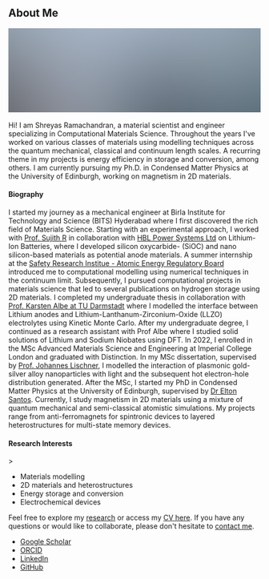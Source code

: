 <h2 class="major">About Me</h2>
<span class="image main"><img src="images/pic01.jpg" alt="" /></span>

Hi! I am Shreyas Ramachandran, a material scientist and engineer specializing in Computational Materials Science. Throughout the years I've worked on various classes of materials using modelling techniques across the quantum mechanical, classical and continuum length scales. A recurring theme in my projects is energy efficiency in storage and conversion, among others. I am currently pursuing my Ph.D. in Condensed Matter Physics at the University of Edinburgh, working on magnetism in 2D materials.

<h4> Biography </h4>

I started my journey as a mechanical engineer at Birla Institute for Technology and Science (BITS) Hyderabad where I first discovered the rich field of Materials Science. Starting with an experimental approach, I worked with <a href="https://www.bits-pilani.ac.in/hyderabad/sujith-r/" target="_blank">Prof. Sujith R</a> in collaboration with <a href="https://hbl.in/" target="_blank">HBL Power Systems Ltd</a> on Lithium-Ion Batteries, where I developed silicon oxycarbide- (SiOC) and nano silicon-based materials as potential anode materials. A summer internship at the <a href="https://aerb.gov.in/english/about-us/safety-research-institute" target="_blank">Safety Research Institue - Atomic Energy Regulatory Board</a> introduced me to computational modelling using numerical techniques in the continuum limit. Subsequently, I pursued computational projects in materials science that led to several publications on hydrogen storage using 2D materials. I completed my undergraduate thesis in collaboration with <a href="https://www.mawi.tu-darmstadt.de/mm/home_mm/index.en.jsp" target="_blank">Prof. Karsten Albe at TU Darmstadt</a> where I modelled the interface between Lithium anodes and Lithium-Lanthanum-Zirconium-Oxide (LLZO) electrolytes using Kinetic Monte Carlo. After my undergraduate degree, I continued as a research assistant with Prof Albe where I studied solid solutions of Lithium and Sodium Niobates using DFT. In 2022, I enrolled in the MSc Advanced Materials Science and Engineering at Imperial College London and graduated with Distinction. In my MSc dissertation, supervised by <a href="https://profiles.imperial.ac.uk/j.lischner" target="_blank">Prof. Johannes Lischner</a>, I modelled the interaction of plasmonic gold-silver alloy nanoparticles with light and the subsequent hot electron-hole distribution generated. After the MSc, I started my PhD in Condensed Matter Physics at the University of Edinburgh, supervised by <a href="https://www.ph.ed.ac.uk/people/elton-santos" target="_blank">Dr Elton Santos</a>. Currently, I study magnetism in 2D materials using a mixture of quantum mechanical and semi-classical atomistic simulations. My projects range from anti-ferromagnets for spintronic devices to layered heterostructures for multi-state memory devices.

<h4>Research Interests</h4>>

- Materials modelling
- 2D materials and heterostructures
- Energy storage and conversion
- Electrochemical devices

Feel free to explore my [research](#research) or access my <a href="https://drive.google.com/file/d/1CPxhd3hb_tvFQt6QLjsNNi30oNvvpNy0/view?usp=sharing" target="_blank">CV here</a>. If you have any questions or would like to collaborate, please don't hesitate to [contact me](#contact).

<ul class="icons">
    <li><a href="https://scholar.google.com/citations?hl=en&user=g2rvW98AAAAJ" target="_blank" class="icon brands fa-google"><span class="label">Google Scholar</span></a></li>
    <li><a href="https://orcid.org/0000-0002-1539-1492" target="_blank" class="icon brands fa-orcid"><span class="label">ORCID</span></a></li>
    <li><a href="https://www.linkedin.com/in/shreyas-ramachandran-332468191/" target="_blank" class="icon brands fa-linkedin-in"><span class="label">LinkedIn</span></a></li>
    <li><a href="https://github.com/shreyas-ramachandran" target="_blank" class="icon brands fa-github"><span class="label">GitHub</span></a></li>
</ul>